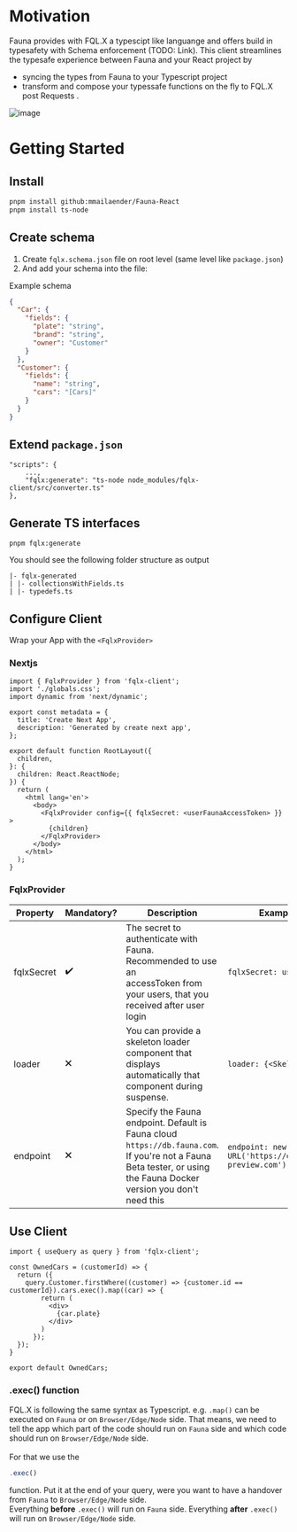 # Motivation

Fauna provides with FQL.X a typescipt like languange and offers build in typesafety with Schema enforcement (TODO: Link). This client streamlines the typesafe experience between Fauna and your React project by 
- syncing the types from Fauna to your Typescript project
- transform and compose your typessafe functions on the fly to FQL.X post Requests .

![image](https://github.com/mmailaender/Fauna-React/assets/87228994/5260ec7e-9ae5-453f-a996-9fdaaff70cdf)


# Getting Started
## Install

```bash
pnpm install github:mmailaender/Fauna-React
pnpm install ts-node
```

## Create schema 
1. Create `fqlx.schema.json` file on root level (same level like `package.json`)
2. And add your schema into the file:

Example schema
```json
{
  "Car": {
    "fields": {
      "plate": "string",
      "brand": "string",
      "owner": "Customer"
    }
  },
  "Customer": {
    "fields": {
      "name": "string",
      "cars": "[Cars]"
    }
  }
}
```

## Extend `package.json`

```
"scripts": {
    ...,
    "fqlx:generate": "ts-node node_modules/fqlx-client/src/converter.ts"
},
```

## Generate TS interfaces
```
pnpm fqlx:generate
```

You should see the following folder structure as output
```
|- fqlx-generated
| |- collectionsWithFields.ts
| |- typedefs.ts
```

## Configure Client

Wrap your App with the `<FqlxProvider>`

### Nextjs
```tsx
import { FqlxProvider } from 'fqlx-client';
import './globals.css';
import dynamic from 'next/dynamic';

export const metadata = {
  title: 'Create Next App',
  description: 'Generated by create next app',
};

export default function RootLayout({
  children,
}: {
  children: React.ReactNode;
}) {
  return (
    <html lang='en'>
      <body>
        <FqlxProvider config={{ fqlxSecret: <userFaunaAccessToken> }} >
          {children}
        </FqlxProvider>
      </body>
    </html>
  );
}
```

### FqlxProvider

| Property   | Mandatory? | Description | Example |
|------------|------------|-----------------------------------------------------------------------------------------------------------------------------------|-------------------------|
| fqlxSecret | ✔️         | The secret to authenticate with Fauna. Recommended to use an <br> accessToken from your users, that you received after user login | `fqlxSecret: useAuth()` |
| loader     | 🗙          | You can provide a skeleton loader component that displays <br> automatically that component during suspense.                      | `loader: {<Skeleton />}` |
| endpoint   | 🗙          | Specify the Fauna endpoint. Default is Fauna cloud `https://db.fauna.com`. If you're not a Fauna Beta tester, or using the Fauna Docker version you don't need this | `endpoint: new URL('https://db.fauna-preview.com')` |

## Use Client

```tsx
import { useQuery as query } from 'fqlx-client';

const OwnedCars = (customerId) => {
  return ({
    query.Customer.firstWhere((customer) => {customer.id == customerId}).cars.exec().map((car) => {
        return (
          <div>
            {car.plate}
          </div>
        )
      });
  });
}

export default OwnedCars;
```

### .exec() function
FQL.X is following the same syntax as Typescript. e.g. `.map()` can be executed on `Fauna` or on `Browser/Edge/Node` side.  That means, we need to tell the app which part of the code should run on `Fauna` side and which code should run on `Browser/Edge/Node` side. <br><br>
For that we use the
```js
.exec()
```
function. Put it at the end of your query, were you want to have a handover from `Fauna` to `Browser/Edge/Node` side. <br>
Everything **before** `.exec()` will run on `Fauna` side. Everything **after** `.exec()` will run on `Browser/Edge/Node` side.
